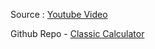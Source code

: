 Source : [Youtube Video](https://youtu.be/r4OQKjtR1Kc?si=4Easb5MPC7pyMRan)

Github Repo - [Classic Calculator](https://github.com/codeboysk/a-devs-life/tree/main/classic-calculator)